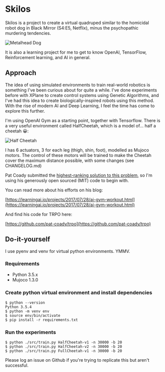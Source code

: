 # Skilos

Skilos is a project to create a virtual quadruped similar to the homicidal robot dog in Black Mirror (S4:E5, Netflix), minus the psychopathic murdering tendencies.

![Metalhead Dog](https://pbs.twimg.com/media/DStingYWkAATwrx.jpg)

It is also a learning project for me to get to know OpenAI, TensorFlow, Reinforcement learning, and AI in general.

## Approach

The idea of using simulated environments to train real-world robotics is something I've been curious about for quite a while. I've done experiments before with XPlane to create control systems using Genetic Algorithms, and I've had this idea to create biologically-inspired robots using this method. With the rise of modern AI and Deep Learning, I feel the time has come to explore this further.

I'm using OpenAI Gym as a starting point, together with Tensorflow. There is a very useful environment called HalfCheetah, which is a model of... half a cheetah 😀:

![Half Cheetah](https://www.groundai.com/media/arxiv_projects/4068/figures/half_che.jpeg)

I has 6 actuators, 3 for each leg (thigh, shin, foot), modelled as Mujoco motors. The control of these motors will be trained to make the Cheetah cover the maximum distance possible, with some changes (see CHANGELOG.md)

Pat Coady submitted the [highest-ranking solution to this problem](https://gym.openai.com/envs/HalfCheetah-v1/), so I'm using his generously open sourced (MIT) code to begin with.

You can read more about his efforts on his blog:

[https://learningai.io/projects/2017/07/28/ai-gym-workout.html](https://learningai.io/projects/2017/07/28/ai-gym-workout.html)

And find his code for TRPO here:

[https://github.com/pat-coady/trpo](https://github.com/pat-coady/trpo)

## Do-it-yourself

I use pyenv and venv for virtual python environments. YMMV.

### Requirements

- Python 3.5.x
- Mujoco 1.3.0

### Create python virtual environment and install dependencies

```
$ python --version
Python 3.5.4
$ python -m venv env
$ source env/bin/activate
$ pip install -r requirements.txt
```

### Run the experiments

```
$ python ./src/train.py HalfCheetah-v1 -n 30000 -b 20
$ python ./src/train.py HalfCheetah-v2 -n 30000 -b 20
$ python ./src/train.py FullCheetah-v1 -n 30000 -b 20
```

Please log an issue on Github if you're trying to replicate this but aren't successful.
